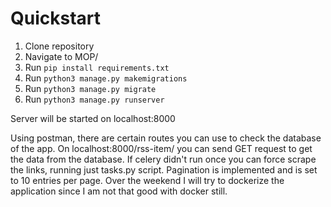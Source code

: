 # Quickstart

1. Clone repository
2. Navigate to MOP/
3. Run `pip install requirements.txt`
4. Run `python3 manage.py makemigrations`
5. Run `python3 manage.py migrate`
6. Run `python3 manage.py runserver`

Server will be started on localhost:8000 

Using postman, there are certain routes you can use to check the database of the app. 
On localhost:8000/rss-item/ you can send GET request to get the data from the database. 
If celery didn't run once you can force scrape the links, running just tasks.py script. 
Pagination is implemented and is set to 10 entries per page.
Over the weekend I will try to dockerize the application since I am not that good with docker still.